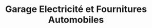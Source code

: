 ---
title: "Garage Electricité et Fournitures Automobiles"
url: /torcy/garage-electricite-et-fournitures-automobiles/
shop: réparation de voitures
---